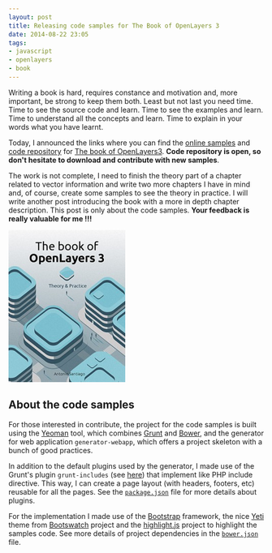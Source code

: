 ```yaml
---
layout: post
title: Releasing code samples for The Book of OpenLayers 3
date: 2014-08-22 23:05
tags:
- javascript
- openlayers
- book
---
```

Writing a book is hard, requires constance and motivation and, more important, be strong to keep them both. Least but not last you need time. Time to see the source code and learn. Time to see the examples and learn. Time to understand all the concepts and learn. Time to explain in your words what you have learnt.

Today, I announced the links where you can find the [online samples](http://www.acuriousanimal.com/thebookofopenlayers3/) and [code repository](https://github.com/acanimal/thebookofopenlayers3) for [The book of OpenLayers3](https://leanpub.com/thebookofopenlayers3). **Code repository is open, so don't hesitate to download and contribute with new samples**.

The work is not complete, I need to finish the theory part of a chapter related to vector information and write two more chapters I have in mind and, of course, create some samples to see the theory in practice. I will write another post introducing the book with a more in depth chapter description. This post is only about the code samples. **Your feedback is really valuable for me !!!**

[![The book of OpenLayers3](./images/thebookofopenlayers3-230x300.jpeg)](https://leanpub.com/thebookofopenlayers3)

## About the code samples

For those interested in contribute, the project for the code samples is built using the [Yeoman](http://yeoman.io/) tool, which combines [Grunt](http://gruntjs.com/) and [Bower](http://bower.io/), and the generator for web application `generator-webapp`, which offers a project skeleton with a bunch of good practices.

In addition to the default plugins used by the generator, I made use of the Grunt's plugin `grunt-includes` (see [here](https://github.com/vanetix/grunt-includes)) that implement like PHP include directive. This way, I can create a page layout (with headers, footers, etc) reusable for all the pages. See the [`package.json`](https://github.com/acanimal/thebookofopenlayers3/blob/master/package.json) file for more details about plugins.

For the implementation I made use of the [Bootstrap](http://getbootstrap.com/) framework, the nice [Yeti](http://bootswatch.com/yeti/) theme from [Bootswatch](http://bootswatch.com) project and the [highlight.js](https://highlightjs.org/) project to highlight the samples code. See more details of project dependencies in the [`bower.json`](https://github.com/acanimal/thebookofopenlayers3/blob/master/bower.json) file.
